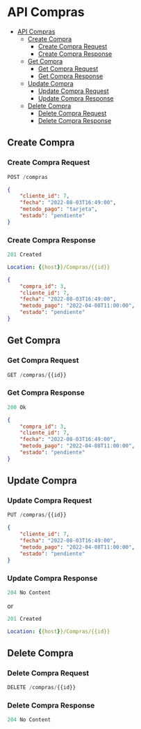 # API Compras

- [API Compras](#api-compras)
  - [Create Compra](#create-compra)
    - [Create Compra Request](#create-compra-request)
    - [Create Compra Response](#create-compra-response)
  - [Get Compra](#get-compra)
    - [Get Compra Request](#get-compra-request)
    - [Get Compra Response](#get-compra-response)
  - [Update Compra](#update-compra)
    - [Update Compra Request](#update-compra-request)
    - [Update Compra Response](#update-compra-response)
  - [Delete Compra](#delete-compra)
    - [Delete Compra Request](#delete-compra-request)
    - [Delete Compra Response](#delete-compra-response)

## Create Compra

### Create Compra Request

```js
POST /compras
```

```json
{
    "cliente_id": 7,
    "fecha": "2022-08-03T16:49:00",
    "metodo_pago": "tarjeta",
    "estado": "pendiente"
}
```

### Create Compra Response

```js
201 Created
```

```yml
Location: {{host}}/Compras/{{id}}
```

```json
{
    "compra_id": 3,
    "cliente_id": 7,
    "fecha": "2022-08-03T16:49:00",
    "metodo_pago": "2022-04-08T11:00:00",
    "estado": "pendiente"
}
```

## Get Compra

### Get Compra Request

```js
GET /compras/{{id}}
```

### Get Compra Response

```js
200 Ok
```

```json
{
    "compra_id": 3,
    "cliente_id": 7,
    "fecha": "2022-08-03T16:49:00",
    "metodo_pago": "2022-04-08T11:00:00",
    "estado": "pendiente"
}
```

## Update Compra

### Update Compra Request

```js
PUT /compras/{{id}}
```

```json
{
    "cliente_id": 7,
    "fecha": "2022-08-03T16:49:00",
    "metodo_pago": "2022-04-08T11:00:00",
    "estado": "pendiente"
}
```

### Update Compra Response

```js
204 No Content
```

or

```js
201 Created
```

```yml
Location: {{host}}/Compras/{{id}}
```

## Delete Compra

### Delete Compra Request

```js
DELETE /compras/{{id}}
```

### Delete Compra Response

```js
204 No Content
```